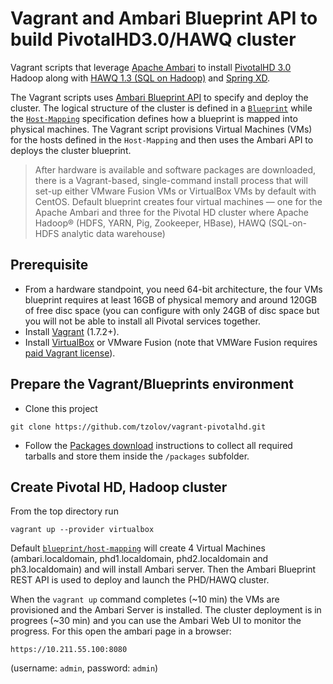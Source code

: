 Vagrant and Ambari Blueprint API to build PivotalHD3.0/HAWQ cluster
=================
Vagrant scripts that leverage [Apache Ambari](https://ambari.apache.org/) to install [PivotalHD 3.0](http://pivotal.io/big-data/pivotal-hd) Hadoop along with [HAWQ 1.3 (SQL on Hadoop)](http://pivotal.io/big-data/pivotal-hawq) and [Spring XD](http://projects.spring.io/spring-xd/).

The Vagrant scripts uses [Ambari Blueprint API](https://cwiki.apache.org/confluence/display/AMBARI/Blueprints) to specify and deploy the cluster. The logical structure of the cluster is defined in a [`Blueprint`](blueprints) while the [`Host-Mapping`](blueprints) specification defines how a blueprint is mapped into physical machines. The Vagrant script provisions Virtual Machines (VMs) for the hosts defined in the `Host-Mapping` and then uses the Ambari API to deploys the cluster blueprint. 

> After hardware is available and software packages are downloaded, there is a Vagrant-based, single-command install process that will set-up either VMware Fusion VMs or VirtualBox VMs by default with CentOS. 
Default blueprint creates four virtual machines  — one for the Apache Ambari and three for the Pivotal HD cluster where Apache Hadoop® (HDFS, YARN, Pig, Zookeeper, HBase), HAWQ (SQL-on-HDFS analytic data warehouse)

## Prerequisite 
* From a hardware standpoint, you need 64-bit architecture, the four VMs blueprint requires at least 16GB of physical memory and around 120GB of free disc space (you can configure with only 24GB of disc space but you will not be able to install all Pivotal services together.
* Install [Vagrant](http://www.vagrantup.com/downloads.html) (1.7.2+).
* Install [VirtualBox](https://www.virtualbox.org/) or VMware Fusion (note that VMWare Fusion requires [paid Vagrant license](http://www.vagrantup.com/vmware)). 

## Prepare the Vagrant/Blueprints environment
* Clone this project
```
git clone https://github.com/tzolov/vagrant-pivotalhd.git
```
* Follow the [Packages download](https://github.com/tzolov/vagrant-pivotalhd/tree/master/packages) instructions to collect all required tarballs and store them inside the `/packages` subfolder.

## Create Pivotal HD, Hadoop cluster
From the top directory run
```
vagrant up --provider virtualbox
```
Default [`blueprint/host-mapping`](https://github.com/tzolov/vagrant-pivotalhd/tree/master/blueprints#all-phd30-services-specification) will create 4 Virtual Machines (ambari.localdomain, phd1.localdomain, phd2.localdomain and ph3.localdomain) and will install Ambari server. Then the Ambari Blueprint REST API is used to deploy and launch the PHD/HAWQ cluster. 

When the `vagrant up` command completes (~10 min) the VMs are provisioned and the Ambari Server is installed. The cluster deployment is in progrees (~30 min) and you can use the Ambari Web UI to monitor the progress. For this open the ambari page in a browser:
```
https://10.211.55.100:8080
```
(username: `admin`, password: `admin`)




